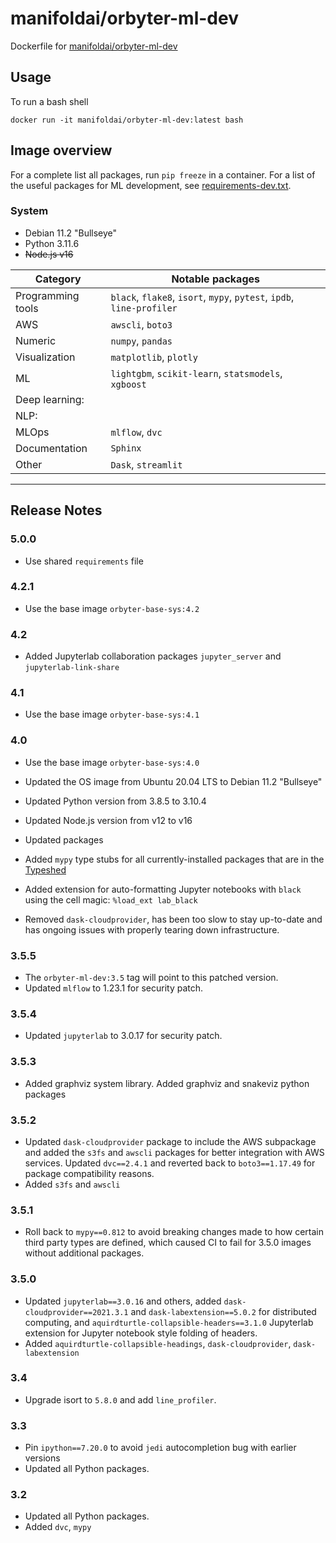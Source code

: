 # manifoldai/orbyter-ml-dev

Dockerfile for [manifoldai/orbyter-ml-dev](https://hub.docker.com/r/manifoldai/orbyter-ml-dev)

## Usage

To run a bash shell

`docker run -it manifoldai/orbyter-ml-dev:latest bash`

## Image overview

For a complete list all packages, run `pip freeze` in a container. For a list of the useful packages for ML development, see [requirements-dev.txt](../requirements-dev.txt).

### System

- Debian 11.2 "Bullseye"
- Python 3.11.6
- ~~Node.js v16~~

| Category          | Notable packages                                                      |
| ----------------- | --------------------------------------------------------------------- |
| Programming tools | `black`, `flake8`, `isort`, `mypy`, `pytest`, `ipdb`, `line-profiler` |
| AWS               | `awscli`, `boto3`                                                     |
| Numeric           | `numpy`, `pandas`                                                     |
| Visualization     | `matplotlib`, `plotly`                                                |
| ML                | `lightgbm`, `scikit-learn`, `statsmodels`, `xgboost`                  |
| Deep learning:    |                                                                       |
| NLP:              |                                                                       |
| MLOps             | `mlflow`, `dvc`                                                       |
| Documentation     | `Sphinx`                                                              |
| Other             | `Dask`, `streamlit`                                                   |

---

## Release Notes

### 5.0.0

- Use shared `requirements` file

### 4.2.1

- Use the base image `orbyter-base-sys:4.2`

### 4.2

- Added Jupyterlab collaboration packages `jupyter_server` and `jupyterlab-link-share`

### 4.1

- Use the base image `orbyter-base-sys:4.1`

### 4.0

- Use the base image `orbyter-base-sys:4.0`

- Updated the OS image from Ubuntu 20.04 LTS to Debian 11.2 "Bullseye"
- Updated Python version from 3.8.5 to 3.10.4
- Updated Node.js version from v12 to v16
- Updated packages
- Added `mypy` type stubs for all currently-installed packages that are in the [Typeshed](https://github.com/python/typeshed)
- Added extension for auto-formatting Jupyter notebooks with `black` using the cell magic: `%load_ext lab_black`
- Removed `dask-cloudprovider`, has been too slow to stay up-to-date and has ongoing issues with properly tearing down infrastructure.

### 3.5.5

- The `orbyter-ml-dev:3.5` tag will point to this patched version.
- Updated `mlflow` to 1.23.1 for security patch.

### 3.5.4

- Updated `jupyterlab` to 3.0.17 for security patch.

### 3.5.3

- Added graphviz system library. Added graphviz and snakeviz python packages

### 3.5.2

- Updated `dask-cloudprovider` package to include the AWS subpackage and added the `s3fs` and `awscli` packages for better integration with AWS services. Updated `dvc==2.4.1` and reverted back to `boto3==1.17.49` for package compatibility reasons.
- Added `s3fs` and `awscli`

### 3.5.1

- Roll back to `mypy==0.812` to avoid breaking changes made to how certain third party types are defined, which caused CI to fail for 3.5.0 images without additional packages.

### 3.5.0

- Updated `jupyterlab==3.0.16` and others, added `dask-cloudprovider==2021.3.1` and `dask-labextension==5.0.2` for distributed computing, and `aquirdturtle-collapsible-headers==3.1.0` Jupyterlab extension for Jupyter notebook style folding of headers.
- Added `aquirdturtle-collapsible-headings`, `dask-cloudprovider`, `dask-labextension`

### 3.4

- Upgrade isort to `5.8.0` and add `line_profiler`.

### 3.3

- Pin `ipython==7.20.0` to avoid `jedi` autocompletion bug with earlier versions
- Updated all Python packages.

### 3.2

- Updated all Python packages.
- Added `dvc`, `mypy`
